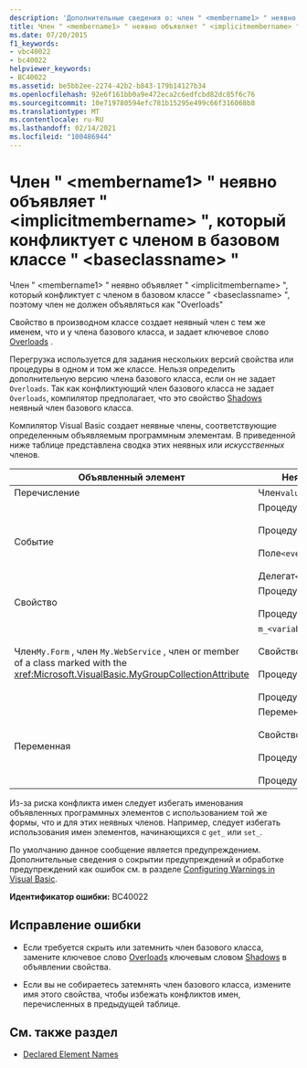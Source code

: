 ```yaml
---
description: 'Дополнительные сведения о: член " <membername1> " неявно объявляет " <implicitmembername> ", который конфликтует с членом в базовом классе " <baseclassname> "'
title: Член " <membername1> " неявно объявляет " <implicitmembername> ", который конфликтует с членом в базовом классе " <baseclassname> "
ms.date: 07/20/2015
f1_keywords:
- vbc40022
- bc40022
helpviewer_keywords:
- BC40022
ms.assetid: be5bb2ee-2274-42b2-b843-179b14127b34
ms.openlocfilehash: 92e6f161bb0a9e472eca2c6edfcbd82dc85f6c76
ms.sourcegitcommit: 10e719780594efc781b15295e499c66f316068b8
ms.translationtype: MT
ms.contentlocale: ru-RU
ms.lasthandoff: 02/14/2021
ms.locfileid: "100486944"
---
```

# <a name="member-membername1-implicitly-declares-implicitmembername-which-conflicts-with-a-member-in-the-base-class-baseclassname"></a>Член " \<membername1> " неявно объявляет " \<implicitmembername> ", который конфликтует с членом в базовом классе " \<baseclassname> "

Член " \<membername1> " неявно объявляет " \<implicitmembername> ", который конфликтует с членом в базовом классе " \<baseclassname> ", поэтому член не должен объявляться как "Overloads"  
  
 Свойство в производном классе создает неявный член с тем же именем, что и у члена базового класса, и задает ключевое слово [Overloads](../language-reference/modifiers/overloads.md) .  
  
 Перегрузка используется для задания нескольких версий свойства или процедуры в одном и том же классе. Нельзя определить дополнительную версию члена базового класса, если он не задает `Overloads`. Так как конфликтующий член базового класса не задает `Overloads`, компилятор предполагает, что это свойство [Shadows](../language-reference/modifiers/shadows.md) неявный член базового класса.  
  
 Компилятор Visual Basic создает неявные члены, соответствующие определенным объявляемым программным элементам. В приведенной ниже таблице представлена сводка этих неявных или *искусственных* членов.  
  
|Объявленный элемент|Неявно созданные члены|  
|----------------------|--------------------------------|  
|Перечисление|Член`value__`|  
|Событие|Процедура`add_<eventname>`<br /><br /> Процедура`remove_<eventname>`<br /><br /> Поле`<eventname>Event`<br /><br /> Делегат`<eventname>EventHandler`|  
|Свойство|Процедура`get_<propertyname>`<br /><br /> Процедура`set_<propertyname>`|  
|Член`My.Form` , член `My.WebService` , член or member of a class marked with the <xref:Microsoft.VisualBasic.MyGroupCollectionAttribute>|`m_<variablename>``Static`переменная<br /><br /> Свойство`<variablename>`<br /><br /> Процедура`get_<variablename>`<br /><br /> Процедура`set_<variablename>`|  
|Переменная|Переменная<br /><br /> Свойство`<variablename>`<br /><br /> Процедура`get_<variablename>`<br /><br /> Процедура`set_<variablename>`|  
  
 Из-за риска конфликта имен следует избегать именования объявленных программных элементов с использованием той же формы, что и для этих неявных членов. Например, следует избегать использования имен элементов, начинающихся с `get_` или `set_`.  
  
 По умолчанию данное сообщение является предупреждением. Дополнительные сведения о сокрытии предупреждений и обработке предупреждений как ошибок см. в разделе [Configuring Warnings in Visual Basic](/visualstudio/ide/configuring-warnings-in-visual-basic).  
  
 **Идентификатор ошибки:** BC40022  
  
## <a name="to-correct-this-error"></a>Исправление ошибки  
  
- Если требуется скрыть или затемнить член базового класса, замените ключевое слово [Overloads](../language-reference/modifiers/overloads.md) ключевым словом [Shadows](../language-reference/modifiers/shadows.md) в объявлении свойства.  
  
- Если вы не собираетесь затемнять член базового класса, измените имя этого свойства, чтобы избежать конфликтов имен, перечисленных в предыдущей таблице.  
  
## <a name="see-also"></a>См. также раздел

- [Declared Element Names](../programming-guide/language-features/declared-elements/declared-element-names.md)
